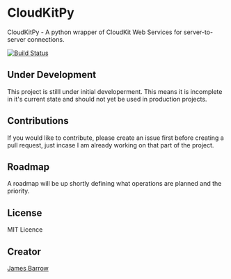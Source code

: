 # CloudKitPy
CloudKitPy - A python wrapper of CloudKit Web Services for server-to-server connections.

[![Build Status](https://travis-ci.org/Baza207/CloudKitPy.svg?branch=master)](https://travis-ci.org/Baza207/CloudKitPy)

## Under Development

This project is stilll under initial developerment. This means it is incomplete in it's current state and should not yet be used in production projects.

## Contributions

If you would like to contribute, please create an issue first before creating a pull request, just incase I am already working on that part of the project.

## Roadmap

A roadmap will be up shortly defining what operations are planned and the priority.

## License

MIT Licence

## Creator

[James Barrow](james@pigonahill.com)
